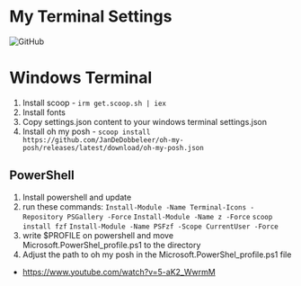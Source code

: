 # My Terminal Settings

![GitHub](https://img.shields.io/github/license/thomasluizon/terminal-settings)

# Windows Terminal

1. Install scoop - `irm get.scoop.sh | iex`
2. Install fonts
3. Copy settings.json content to your windows terminal settings.json
4. Install oh my posh - `scoop install https://github.com/JanDeDobbeleer/oh-my-posh/releases/latest/download/oh-my-posh.json`

## PowerShell

1. Install powershell and update
2. run these commands:
   `Install-Module -Name Terminal-Icons -Repository PSGallery -Force`
   `Install-Module -Name z -Force`
   `scoop install fzf`
   `Install-Module -Name PSFzf -Scope CurrentUser -Force`
3. write $PROFILE on powershell and move Microsoft.PowerShel_profile.ps1 to the directory
4. Adjust the path to oh my posh in the Microsoft.PowerShel_profile.ps1 file

-  https://www.youtube.com/watch?v=5-aK2_WwrmM
